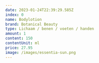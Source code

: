 ```yaml
---
date: 2023-01-24T22:39:29.585Z
index: 0
name: Bodylotion
brand: Botanical Beauty
type: Lichaam / benen / voeten / handen
amount: 1
content: 150
contentUnit: ml
price: 27.95
image: /images/essentia-sun.png
---
```


